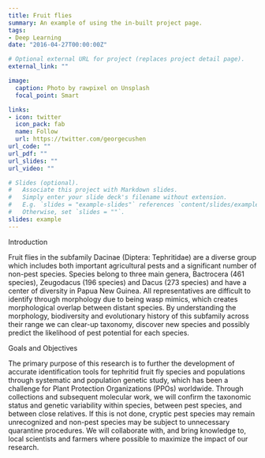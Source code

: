 ```yaml
---
title: Fruit flies
summary: An example of using the in-built project page.
tags:
- Deep Learning
date: "2016-04-27T00:00:00Z"

# Optional external URL for project (replaces project detail page).
external_link: ""

image:
  caption: Photo by rawpixel on Unsplash
  focal_point: Smart

links:
- icon: twitter
  icon_pack: fab
  name: Follow
  url: https://twitter.com/georgecushen
url_code: ""
url_pdf: ""
url_slides: ""
url_video: ""

# Slides (optional).
#   Associate this project with Markdown slides.
#   Simply enter your slide deck's filename without extension.
#   E.g. `slides = "example-slides"` references `content/slides/example-slides.md`.
#   Otherwise, set `slides = ""`.
slides: example
---
```


Introduction

Fruit flies in the subfamily Dacinae (Diptera: Tephritidae) are a diverse group which includes both important agricultural pests and a significant number of non-pest species. Species belong to three main genera, Bactrocera (461 species), Zeugodacus (196 species) and Dacus (273 species) and have a center of diversity in Papua New Guinea.  All representatives are difficult to identify through morphology due to being wasp mimics, which creates morphological overlap between distant species. By understanding the morphology, biodiversity and evolutionary history of this subfamily across their range we can clear-up taxonomy, discover new species and possibly predict the likelihood of pest potential for each species. 

Goals and Objectives 

The primary purpose of this research is to further the development of accurate identification tools for tephritid fruit fly species and populations through systematic and population genetic study, which has been a challenge for Plant Protection Organizations (PPOs) worldwide. Through collections and subsequent molecular work, we will confirm the taxonomic status and genetic variability within species, between pest species, and between close relatives. If this is not done, cryptic pest species may remain unrecognized and non-pest species may be subject to unnecessary quarantine procedures. We will collaborate with, and bring knowledge to, local scientists and farmers where possible to maximize the impact of our research.

